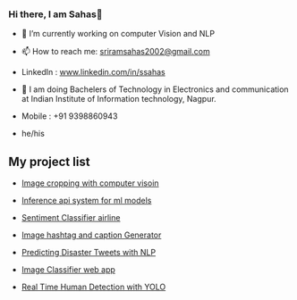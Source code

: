 ### Hi there, I am Sahas👋

- 🔭 I’m currently working on computer Vision and NLP

- 📫 How to reach me: sriramsahas2002@gmail.com
- LinkedIn : www.linkedin.com/in/ssahas
- 🏫 I am doing Bachelers of Technology in Electronics and communication at Indian Institute of Information technology, Nagpur.
- Mobile : +91 9398860943
- he/his 








## My project list

- [Image cropping with computer visoin](https://github.com/SSahas/Image-cropping-with-Computer-vision)
  
- [Inference api system for ml models](https://github.com/SSahas/tf_deploy)
  
- [Sentiment Classifier airline](https://github.com/SSahas/Sentiment_analysis_airline)
  
- [Image hashtag and caption Generator](https://github.com/SSahas/Image-Caption-and-Hashtag-Generator)

- [Predicting Disaster Tweets with NLP](https://github.com/SSahas/Disaster-Tweets-using-NLP)

- [Image Classifier web app](https://github.com/SSahas/Image-Recognition)

- [Real Time Human Detection with YOLO](https://github.com/SSahas/Real-Time-Human-detection)






